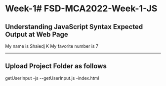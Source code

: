 # Week-1# FSD-MCA2022-Week-1-JS
Understanding JavaScript Syntax
Expected Output at Web Page
----------------------------
My name is Shaiedj K
My favorite number is 7

-----------------------------
Upload Project Folder as follows
-----------------------------------

getUserInput
 -js
   --getUserInput.js
 -index.html
